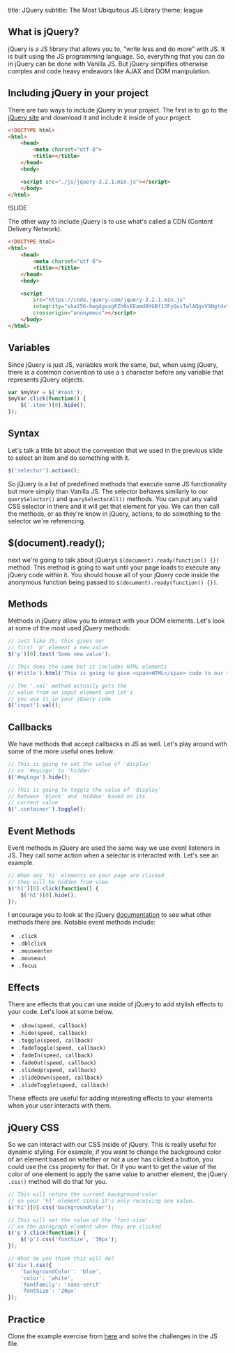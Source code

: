 title: JQuery
subtitle: The Most Ubiquitous JS Library
theme: league

## What is jQuery?

jQuery is a JS library that allows you to, "write less and do more" with JS. It is built using the JS programming language. So, everything that you can do in jQuery can be done with Vanilla JS. But jQuery simplifies otherwise complex and code heavy endeavors like AJAX and DOM manipulation.

## Including jQuery in your project

There are two ways to include jQuery in your project. The first is to go to the [jQuery site](https://jquery.com) and download it and include it inside of your project.

```html
<!DOCTYPE html>
<html>
    <head>
        <meta charset="utf-8">
        <title></title>
    </head>
    <body>

    <script src="./js/jquery-3.2.1.min.js"></script>
    </body>
</html>
```

!SLIDE

The other way to include jQuery is to use what's called a CDN (Content Delivery Network).

```html
<!DOCTYPE html>
<html>
    <head>
        <meta charset="utf-8">
        <title></title>
    </head>
    <body>

    <script
        src="https://code.jquery.com/jquery-3.2.1.min.js"
        integrity="sha256-hwg4gsxgFZhOsEEamdOYGBf13FyQuiTwlAQgxVSNgt4="
        crossorigin="anonymous"></script>
    </body>
</html>
```

## Variables

Since jQuery is just JS, variables work the same, but, when using jQuery, there is a common convention to use a `$` character before any variable that represents jQuery objects.

```javascript
var $myVar = $('#root');
$myVar.click(function() {
    $('.item')[0].hide();
});
```

## Syntax

Let's talk a little bit about the convention that we used in the previous slide to select an item and do something with it.

```javascript
$('selector').action();
```

So jQuery is a list of predefined methods that execute some JS functionality but more simply than Vanilla JS. The selector behaves similarly to our `querySelector()` and `querySelectorAll()` methods. You can put any valid CSS selector in there and it will get that element for you. We can then call the methods, or as they're know in jQuery, actions, to do something to the selector we're referencing.

## $(document).ready();

next we're going to talk about jQuerys `$(document).ready(function() {})` method. This method is going to wait until your page loads to execute any jQuery code within it. You should house all of your jQuery code inside the anonymous function being passed to `$(document).ready(function() {})`.

## Methods

Methods in jQuery allow you to interact with your DOM elements. Let's look at some of the most used jQuery methods:

```javascript
// Just like JS, this gives our
// first 'p' element a new value
$('p')[0].text('Some new value');

// This does the same but it includes HTML elements
$('#title').html('This is going to give <span>HTML</span> code to our title');

// The '.val' method actually gets the
// value from an input element and let's
// you use it in your jQuery code
$('input').val();
```

## Callbacks

We have methods that accept callbacks in JS as well. Let's play around with some of the more useful ones below:

```javascript
// This is going to set the value of 'display'
// on '#myLogo' to 'hidden'
$('#myLogo').hide();

// This is going to toggle the value of 'display'
// between 'block' and 'hidden' based on its
// current value
$('.container').toggle();
```

## Event Methods

Event methods in jQuery are used the same way we use event listeners in JS. They call some action when a selector is interacted with. Let's see an example.

```javascript
// When any 'h1' elements on your page are clicked
// they will be hidden from view.
$('h1')[0].click(function() {
    $('h1')[0].hide();
});
```

I encourage you to look at the jQuery [documentation](https://api.jquery.com/) to see what other methods there are. Notable event methods include:

- `.click`
- `.dblclick`
- `.mouseenter`
- `.mouseout`
- `.focus`

## Effects

There are effects that you can use inside of jQuery to add stylish effects to your code. Let's look at some below.

- `.show(speed, callback)`
- `.hide(speed, callback)`
- `.toggle(speed, callback)`
- `.fadeToggle(speed, callback)`
- `.fadeIn(speed, callback)`
- `.fadeOut(speed, callback)`
- `.slideUp(speed, callback)`
- `.slideDown(speed, callback)`
- `.slideToggle(speed, callback)`

These effects are useful for adding interesting effects to your elements when your user interacts with them.

## jQuery CSS

So we can interact with our CSS inside of jQuery. This is really useful for dynamic styling. For example, if you want to change the background color of an element based on whether or not a user has clicked a button, you could use the css property for that. Or if you want to get the value of the color of one element to apply the same value to another element, the jQuery `.css()` method will do that for you.

```javascript
// This will return the current background-color
// on your 'h1' element since it's only receiving one value.
$('h1')[0].css('backgroundColor');

// This will set the value of the 'font-size'
// on the paragraph element when they are clicked
$('p').click(function() {
    $('p').css('fontSize', '30px');
});

// What do you think this will do?
$('div').css({
    'backgroundColor': 'blue',
    'color': 'white',
    'fontFamily': 'sans-serif'
    'fontSize': '20px'
});
```

## Practice

Clone the example exercise from [here](https://github.com/WeCanCodeIT/jquery-example-project) and solve the challenges in the JS file.
